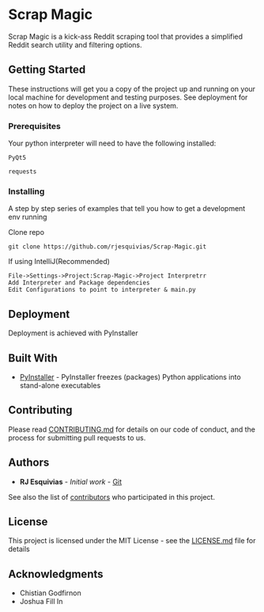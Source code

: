 # Scrap Magic

Scrap Magic is a kick-ass Reddit scraping tool that provides a simplified Reddit search utility and filtering options.

## Getting Started

These instructions will get you a copy of the project up and running on your local machine for development and testing purposes. See deployment for notes on how to deploy the project on a live system.

### Prerequisites

Your python interpreter will need to have the following installed:

```
PyQt5
```
```
requests
```

### Installing

A step by step series of examples that tell you how to get a development env running

Clone repo

```
git clone https://github.com/rjesquivias/Scrap-Magic.git
```

If using IntelliJ(Recommended)
```
File->Settings->Project:Scrap-Magic->Project Interpretrr
Add Interpreter and Package dependencies
Edit Configurations to point to interpreter & main.py
```

## Deployment

Deployment is achieved with PyInstaller

## Built With

* [PyInstaller](https://www.pyinstaller.org/) - PyInstaller freezes (packages) Python applications into stand-alone executables

## Contributing

Please read [CONTRIBUTING.md](https://github.com/rjesquivias/Scrap-Magic/blob/master/CONTRIBUTING.md) for details on our code of conduct, and the process for submitting pull requests to us.

## Authors

* **RJ Esquivias** - *Initial work* - [Git](https://github.com/rjesquivias)

See also the list of [contributors](https://github.com/your/project/contributors) who participated in this project.

## License

This project is licensed under the MIT License - see the [LICENSE.md](https://github.com/rjesquivias/Scrap-Magic/blob/master/LICENSE) file for details

## Acknowledgments

* Chistian Godfirnon
* Joshua Fill In
